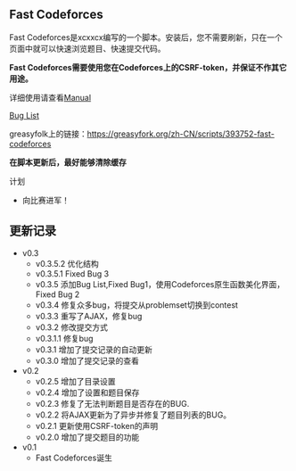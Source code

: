## Fast Codeforces

Fast Codeforces是xcxxcx编写的一个脚本。安装后，您不需要刷新，只在一个页面中就可以快速浏览题目、快速提交代码。

**Fast Codeforces需要使用您在Codeforces上的CSRF-token，并保证不作其它用途。**

详细使用请查看[Manual](https://github.com/xcx-xcx/fast-codeforces/blob/master/manual.md)

[Bug List](https://github.com/xcx-xcx/fast-codeforces/blob/master/bug.md)

greasyfolk上的链接：<https://greasyfork.org/zh-CN/scripts/393752-fast-codeforces>

**在脚本更新后，最好能够清除缓存**

计划

+ 向比赛进军！

## 更新记录

+ v0.3
	* v0.3.5.2 优化结构
	* v0.3.5.1 Fixed Bug 3
	* v0.3.5 添加Bug List,Fixed Bug1，使用Codeforces原生函数美化界面，Fixed Bug 2
	* v0.3.4 修复众多bug，将提交从problemset切换到contest
	* v0.3.3 重写了AJAX，修复bug
	* v0.3.2 修改提交方式
	* v0.3.1.1 修复bug
	* v0.3.1 增加了提交记录的自动更新
	* v0.3.0 增加了提交记录的查看
+ v0.2
	* v0.2.5 增加了目录设置
	* v0.2.4 增加了设置和题目保存
	* v0.2.3 修复了无法判断题目是否存在的BUG.
	* v0.2.2 将AJAX更新为了异步并修复了题目列表的BUG。
	* v0.2.1 更新使用CSRF-token的声明
	* v0.2.0 增加了提交题目的功能
+ v0.1
	* Fast Codeforces诞生

